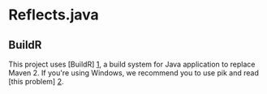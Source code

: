 Reflects.java
=============

BuildR
------

This project uses [BuildR] [1], a build system for Java application to replace 
Maven 2. If you're using Windows, we recommend you to use pik and read [this 
problem] [2].

[1]: http://buildr.apache.org/installing.html
[2]: http://stackoverflow.com/questions/6897340/unable-to-run-buildr-on-windows/8031575#8031575   "StackOverflow - Unable to run BuildR on Windows"

